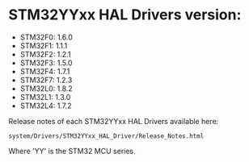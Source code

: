 # STM32YYxx HAL Drivers version:

  * STM32F0: 1.6.0 
  * STM32F1: 1.1.1
  * STM32F2: 1.2.1 
  * STM32F3: 1.5.0
  * STM32F4: 1.7.1
  * STM32F7: 1.2.3
  * STM32L0: 1.8.2
  * STM32L1: 1.3.0
  * STM32L4: 1.7.2

Release notes of each STM32YYxx HAL Drivers available here:

`system/Drivers/STM32YYxx_HAL_Driver/Release_Notes.html`

Where 'YY' is the STM32 MCU series.
